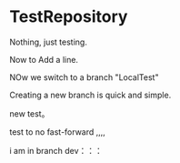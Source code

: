 # TestRepository
Nothing, just testing.

Now to Add a line.

NOw we switch to a branch "LocalTest"

Creating a new branch is quick and simple.

new test。

test to no fast-forward ,,,,

i am in branch dev：：：
